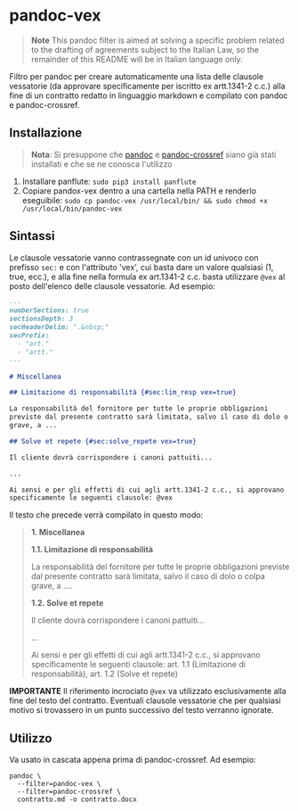 # pandoc-vex

>**Note** This pandoc filter is aimed at solving a specific problem related to the drafting of agreements subject to the Italian Law, so the remainder of this README will be in Italian language only.

Filtro per pandoc per creare automaticamente una lista delle clausole vessatorie (da approvare specificamente per iscritto ex artt.1341-2 c.c.) alla fine di un contratto redatto in linguaggio markdown e compilato con pandoc e pandoc-crossref.

## Installazione

>**Nota**: Si presuppone che [pandoc] e [pandoc-crossref] siano già stati installati e che se ne conosca l'utilizzo

1. Installare panflute: `sudo pip3 install panflute`
2. Copiare pandox-vex dentro a una cartella nella PATH e renderlo eseguibile: `sudo cp pandoc-vex /usr/local/bin/ && sudo chmod +x /usr/local/bin/pandoc-vex`

## Sintassi

Le clausole vessatorie vanno contrassegnate con un id univoco con prefisso `sec:` e con l'attributo 'vex', cui basta dare un valore qualsiasi (1, true, ecc.), e alla fine nella formula ex art.1341-2 c.c. basta utilizzare `@vex` al posto dell'elenco delle clausole vessatorie. Ad esempio:

```markdown
---
numberSections: true
sectionsDepth: 3
secHeaderDelim: ".&nbsp;"
secPrefix:
  - "art."
  - "artt."
---

# Miscellanea

## Limitazione di responsabilità {#sec:lim_resp vex=true}

La responsabilità del fornitore per tutte le proprie obbligazioni
previste dal presente contratto sarà limitata, salvo il caso di dolo o colpa
grave, a ...

## Solve et repete {#sec:solve_repete vex=true}

Il cliente dovrà corrispondere i canoni pattuiti...

...

Ai sensi e per gli effetti di cui agli artt.1341-2 c.c., si approvano
specificamente le seguenti clausole: @vex

```

Il testo che precede verrà compilato in questo modo:

>**1. Miscellanea**
>
>**1.1. Limitazione di responsabilità**
>
>La responsabilità del fornitore per tutte le proprie obbligazioni previste dal presente contratto sarà limitata, salvo il caso di dolo o colpa grave, a ….
>
>**1.2. Solve et repete**
>
>Il cliente dovrà corrispondere i canoni pattuiti…
>
>...
>
>Ai sensi e per gli effetti di cui agli artt.1341-2 c.c., si approvano specificamente le seguenti clausole: art. 1.1 (Limitazione di responsabilità), art. 1.2 (Solve et repete)

**IMPORTANTE** Il riferimento incrociato `@vex` va utilizzato esclusivamente alla fine del testo del contratto. Eventuali clausole vessatorie che per qualsiasi motivo si trovassero in un punto successivo del testo verranno ignorate.

## Utilizzo

Va usato in cascata appena prima di pandoc-crossref. Ad esempio:

```
pandoc \
  --filter=pandoc-vex \
  --filter=pandoc-crossref \
  contratto.md -o contratto.docx
```



[pandoc]: https://github.com/jgm/pandoc
[pandoc-crossref]: https://github.com/lierdakil/pandoc-crossref/
